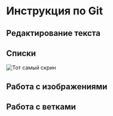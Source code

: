 # Инструкция по Git

## Редактирование текста

## Списки
![Тот самый скрин](logo.png)

## Работа с изображениями

## Работа с ветками